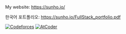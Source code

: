 My website: https://sunho.io/

한국어 포트폴리오: https://sunho.io/FullStack_portfolio.pdf

[![Codeforces](https://badges.riever.dev/codeforces/mathneko.svg)](https://codeforces.com/profile/mathneko) [![AtCoder](https://badges.riever.dev/atcoder/mathneko.svg)](https://atcoder.jp/users/mathneko)
